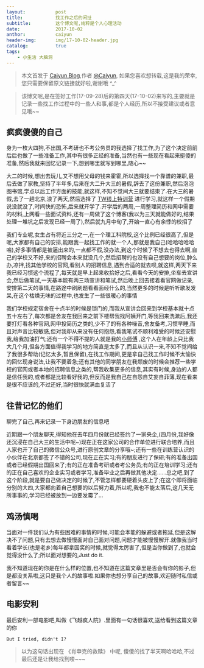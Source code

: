 ```yaml
---
layout:           post
title:            找工作之后的闲扯
subtitle:         这个博文呢,纯粹是个人心理活动
date:             2017-10-02
anthor:           caiyun
header-img:       img/17-10-02-header.jpg 
catalog:          true
tags:             
    - 小生活 大脑洞
---
```

> 本文首发于 [Caiyun Blog](http://agcaiyun.cn/ ),作者 [@Caiyun](https://github.com/Agcaiyun),  如果您喜欢想转载,这是我的荣幸,您只需要保留原文链接就好啦,谢谢哦 ^_^

> 该博文呢,是在签好工作(17-09-28)后的第四天(17-10-02)来写的,主要就是记录一些找工作过程中的一些人和事,都是个人经历,所以不接受建议或者意见哦~~


## 疯疯傻傻的自己
身为一枚大四狗,不出国,不考研也不考公务员的我选择了找工作,为了这个决定前前后后也做了一些准备工作,其中有很多正经的准备,当然也有一些现在看起来挺傻的准备,然后我就来回忆记录一下,想到哪里就写到哪里,随心~~

大二的时候,想出去玩儿,又不想用父母的钱来霍霍,所以选择找一个靠谱的兼职,最后去做了家教,坚持了半年多,后来在大二升大三的暑假,辞去了这份兼职,然后泡泡图书馆,学点以后工作方面的技能,就这样,不知不觉间大三就要结束了.在大三的暑假,去了一趟北京,浪了两天,然后选择了 [TW线上特训营](https://agcaiyun.cn/2017/09/08/memoryOfTW/) 进行学习,就这样一个假期说没就没了,时间快的恐怖,后来就开学了.开学后的两周,一周整理简历和网申需要的材料,上网看一些面试资料,还有一周做了这个博客(我以为三天就能做好的,结果处理一堆坑之后发现已经一周了),然后就九月中旬了,开始一直心有余悸的校招了

我们专业呢,女生占有将近三分之一,在一个理工科院校,这个比例已经很高了,但是呢,大家都有自己的安排,能跟我一起找工作的就一个人,那就是我自己(哈哈哈哈哈哈),好多事情都是被逼出来的,一点都不假,没办法,到这个时候了不想去也得去啊,自己的学校又不好,来的招聘会本来就没几个,然后招聘的也没有自己想要的岗位,肿么办,凉拌,找其他学校的官网,看别人的招聘信息,遇到合适的就去呗,就这样,两天下来我已经习惯这个流程了,每天就是早上起来收拾好之后,看看今天的安排,坐车去宣讲会,然后做笔试,一天基本能有两三场宣讲和笔试,然后晚上回去接着看官网做记录,安排第二天的事情,在路途中刷刷题看看面经什么的,当然更多的时候是听听歌发发呆,在这个枯燥无味的过程中,也发生了一些很暖心的事情

我们学校规定宿舍在十点半的时候是锁门的,而我从宣讲会回来到学校基本就十点五十左右了,每次都是舍友在我回来之前下楼帮我找阿姨开门,等我回来洗漱后,我还要打灯看各种官网,网申投简历之类的,少不了的有各种噪音,舍友备考,习惯早睡,而且对声音比较敏感,但对我却从来没有任何抱怨,看我笔试不顺利难受的时候还安慰我,给我加油打气;还有一个不得不提的人就是我的[小师傅](https://www.compelcode.com/home) ,这个人在年龄上只比我大几个月,但各方面值得我学习的地方简直是太多了,而且从认识一来,不知不觉间给了我很多帮助(记忆太多,暂且保留),在找工作期间,更是拿自己找工作时候不太愉快的回忆现身说法,让我不要着急;还有其他的同学朋友在我颓废的时候会推荐一些学校的官网或者本地的招聘信息之类的,帮我收集更多的信息,其实有时候,身边的人都是信任我的,或者都是比较看好我的,但反而是我自己在自怨自艾妄自菲薄,现在看来是很不应该的,不过还好,当时很快就满血复活了

## 往昔记忆的他们

聊完了自己,再来记录一下身边朋友的信息吧

近期跟一个朋友聊天,得知他在去年四月份就已经签约了一家央企,(四月份,我好像还沉浸在自己大三的生活中呢~)现在正在这家公司的合作单位进行联合培养,而且人家也开了自己的微信公众号,进行原创文章的分享哦~;还有一些在训练营认识的小伙伴在北京都签了不错的公司,现在正在实习;有的朋友进行了保研;有的准备出国或者已经假期出国回来了;有的正在准备考研或者考公务员;有的正在培训学习;还有的正在自己喜欢的企业实习或者学习,准备毕业之后再做其他决定......总之吧,到了这个阶段,就是要自己做决定的时候了,不管怎样都要硬着头皮上了;在这个即将面临分别的大四,大家都向着自己想要的以后努力着,所以呢,我也不能太落后,这几天无所事事的,学习已经被放到一边要发霉了...

## 鸡汤慎喝

当面对一件我们认为有些困难的事情的时候,可能会本能的躲避或者拖延,但是这解决不了问题,只有去想去做慢慢面对自己面对问题,问题才能被慢慢解开.就像我当时看着学长(也是老乡)每年都拿国奖的时候,就觉得太厉害了,但是当你做到了,也就会觉得没什么了;所以面对想要的,Just do it.

我不知道现在的你是在什么样的位置,也不知道在这篇文章里是否会有你的影子,但是都没关系啦,这只是我个人的故事啦.如果你也想分享自己的故事,欢迎随时私信或者留言~~

## 电影安利

最后安利一部电影吧,叫做《飞越疯人院》.里面有一句话很喜欢,送给看到这篇文章的你

```But I tried, didn't I?```
 
> 以为这句话出现在 《肖申克的救赎》 中呢, 傻傻的找了半天啊哈哈哈,不过最后还是让我给找到喽~~~








